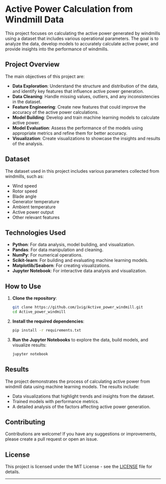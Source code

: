 

# Active Power Calculation from Windmill Data

This project focuses on calculating the active power generated by windmills using a dataset that includes various operational parameters. The goal is to analyze the data, develop models to accurately calculate active power, and provide insights into the performance of windmills.

## Project Overview

The main objectives of this project are:
- **Data Exploration**: Understand the structure and distribution of the data, and identify key features that influence active power generation.
- **Data Cleaning**: Handle missing values, outliers, and any inconsistencies in the dataset.
- **Feature Engineering**: Create new features that could improve the accuracy of the active power calculations.
- **Model Building**: Develop and train machine learning models to calculate active power.
- **Model Evaluation**: Assess the performance of the models using appropriate metrics and refine them for better accuracy.
- **Visualization**: Create visualizations to showcase the insights and results of the analysis.

## Dataset

The dataset used in this project includes various parameters collected from windmills, such as:
- Wind speed
- Rotor speed
- Blade angle
- Generator temperature
- Ambient temperature
- Active power output
- Other relevant features

## Technologies Used

- **Python**: For data analysis, model building, and visualization.
- **Pandas**: For data manipulation and cleaning.
- **NumPy**: For numerical operations.
- **Scikit-learn**: For building and evaluating machine learning models.
- **Matplotlib/Seaborn**: For creating visualizations.
- **Jupyter Notebook**: For interactive data analysis and visualization.

## How to Use

1. **Clone the repository**:
    ```bash
    git clone https://github.com/1vig/Active_power_windmill.git
    cd Active_power_windmill
    ```

2. **Install the required dependencies**:
    ```bash
    pip install -r requirements.txt
    ```

3. **Run the Jupyter Notebooks** to explore the data, build models, and visualize results:
    ```bash
    jupyter notebook
    ```

## Results

The project demonstrates the process of calculating active power from windmill data using machine learning models. The results include:
- Data visualizations that highlight trends and insights from the dataset.
- Trained models with performance metrics.
- A detailed analysis of the factors affecting active power generation.

## Contributing

Contributions are welcome! If you have any suggestions or improvements, please create a pull request or open an issue.

## License

This project is licensed under the MIT License - see the [LICENSE](LICENSE) file for details.

---

